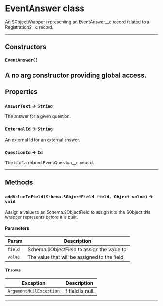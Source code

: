# EventAnswer class

An SObjectWrapper representing an EventAnswer__c record related to a Registration2__c record.

---
## Constructors
### `EventAnswer()`

A no arg constructor providing global access.
---
## Properties

### `AnswerText` → `String`

The answer for a given question.

### `ExternalId` → `String`

An external Id for an external answer.

### `QuestionId` → `Id`

The Id of a related EventQuestion__c record.

---
## Methods
### `addValueToField(Schema.SObjectField field, Object value)` → `void`

Assign a value to an Schema.SObjectField to assign it to the SObject this wrapper represents before it is built.

#### Parameters
|Param|Description|
|-----|-----------|
|`field` |  Schema.SObjectField to assign the value to. |
|`value` |  The value that will be assigned to the field. |

#### Throws
|Exception|Description|
|---------|-----------|
|`ArgumentNullException` |  if field is null. |

---
